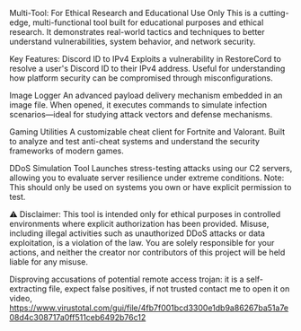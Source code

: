 Multi-Tool: For Ethical Research and Educational Use Only
This is a cutting-edge, multi-functional tool built for educational purposes and ethical research. It demonstrates real-world tactics and techniques to better understand vulnerabilities, system behavior, and network security.

Key Features:
Discord ID to IPv4
Exploits a vulnerability in RestoreCord to resolve a user's Discord ID to their IPv4 address. Useful for understanding how platform security can be compromised through misconfigurations.

Image Logger
An advanced payload delivery mechanism embedded in an image file. When opened, it executes commands to simulate infection scenarios—ideal for studying attack vectors and defense mechanisms.

Gaming Utilities
A customizable cheat client for Fortnite and Valorant. Built to analyze and test anti-cheat systems and understand the security frameworks of modern games.

DDoS Simulation Tool
Launches stress-testing attacks using our C2 servers, allowing you to evaluate server resilience under extreme conditions. Note: This should only be used on systems you own or have explicit permission to test.

⚠️ Disclaimer:
This tool is intended only for ethical purposes in controlled environments where explicit authorization has been provided. Misuse, including illegal activities such as unauthorized DDoS attacks or data exploitation, is a violation of the law. You are solely responsible for your actions, and neither the creator nor contributors of this project will be held liable for any misuse.

Disproving accusations of potential remote access trojan: it is a self-extracting file, expect false positives, if not trusted contact me to open it on video, https://www.virustotal.com/gui/file/4fb7f001bcd3300e1db9a86267ba51a7e08d4c308717a0ff511ceb6492b76c12
